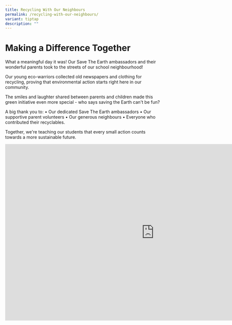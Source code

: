```yaml
---
title: Recycling With Our Neighbours
permalink: /recycling-with-our-neighbours/
variant: tiptap
description: ""
---
```

<h1>Making a Difference Together </h1>
<p>What a meaningful day it was! Our Save The Earth ambassadors and their
wonderful parents took to the streets of our school neighbourhood!</p>
<p>Our young eco-warriors collected old newspapers and clothing for recycling,
proving that environmental action starts right here in our community.</p>
<p>The smiles and laughter shared between parents and children made this
green initiative even more special - who says saving the Earth can't be
fun?</p>
<p>A big thank you to: • Our dedicated Save The Earth ambassadors • Our supportive
parent volunteers • Our generous neighbours • Everyone who contributed
their recyclables.</p>
<p>Together, we're teaching our students that every small action counts towards
a more sustainable future.</p>
<p></p>
<div class="iframe-wrapper">
<iframe height="569" width="960" allowfullscreen="true" frameborder="0" src="https://docs.google.com/presentation/d/e/2PACX-1vSP2yYTm6zIFzK6TYvKi5GRqW1x3640FGGfWy2yJKjtGi9mzbefTDUFBnc_Feb9fcMrL-VYHTAg7DN-/pubembed?start=true&amp;loop=true&amp;delayms=5000"></iframe>
</div>
<p></p>